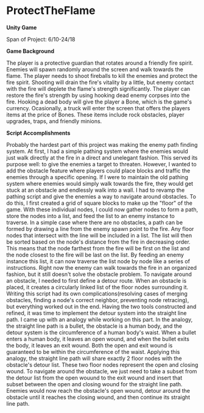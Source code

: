 # ProtectTheFlame
**Unity Game**

Span of Project: 6/10-24/18

**Game Background**

  The player is a protective guardian that rotates around a friendly fire spirit. Enemies will spawn randomly around the screen and walk towards the flame. The player needs to shoot fireballs to kill the enemies and protect the fire spirit. Shooting will drain the fire's vitality by a little, but enemy contact with the fire will deplete the flame's strength significantly. The player can restore the fire's strength by using hooking dead enemy corpses into the fire. Hooking a dead body will give the player a Bone, which is the game's currency. Ocasionally, a truck will enter the screen that offers the players items at the price of Bones. These items include rock obstacles, player upgrades, traps, and friendly minions. 

**Script Accomplishments**

  Probably the hardest part of this project was making the enemy path finding system. At first, I had a simple pathing system where the enemies would just walk directly at the fire in a direct and unelegant fashion. This served its purpose well: to give the enemies a target to threaten. However, I wanted to add the obstacle feature where players could place blocks and traffic the enemies through a specific opening. If I were to maintain the old pathing system where enemies would simply walk towards the fire, they would get stuck at an obstacle and endlessly walk into a wall. I had to revamp the pathing script and give the enemies a way to navigate around obstacles.
  To do this, I first created a grid of square blocks to make up the "floor" of the game. With these individual nodes, I could now gather nodes to form a path, store the nodes into a list, and feed the list to an enemy instance to traverse. In a simple case where there are no obstacles, a path can be formed by drawing a line from the enemy spawn point to the fire. Any floor nodes that intersect with the line will be included in a list. The list will then be sorted based on the node's distance from the fire in decreasing order. This means that the node farthest from the fire will be first on the list and the node closest to the fire will be last on the list. By feeding an enemy instance this list, it can now traverse the list node by node like a series of instructions. Right now the enemy can walk towards the fire in an organized fashion, but it still doesn't solve the obstacle problem. To navigate around an obstacle, I needed to first define a detour route. When an obstacle is placed, it creates a circularly linked list of the floor nodes surrounding it. Writing this script had its own complications(resolving cases of merging obstacles, finding a node's correct neighbor, preventing node retracing), but everything worked out in the end. 
  Having the two tools constructed and refined, it was time to implement the detour system into the straight line path. I came up with an analogy while working on this part. In the analogy, the straight line path is a bullet, the obstacle is a human body, and the detour system is the circumference of a human body's waist. When a bullet enters a human body, it leaves an open wound, and when the bullet exits the body, it leaves an exit wound. Both the open and exit wound is guaranteed to be within the circumference of the waist. Applying this analogy, the straight line path will share exactly 2 floor nodes with the obstacle's detour list. These two floor nodes represent the open and closing wound. To navigate around the obstacle, we just need to take a subset from the detour list from the open wouund to the exit wound and insert that subset between the open and closing wound for the straight line path. Enemies would now reach the obstacle's open wound, detour around the obstacle until it reaches the closing wound, and then continue its straight line path. 
